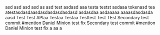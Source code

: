asd
asd
asd
asd
as
asd
test
asdasd
aaa
testa
testst
asdaaa
tokenasd
tea
atestasdasdaasdasdasdasdasdasd
asdasdaa
asdaaaaa
aaaasdasdasda
aasd
Test Test APIaa
Testaa
Testaa
Testtest
Test
TEst
Secondary test commit #mention Daniel Minion test fix
Secondary test commit #mention Daniel Minion test fix
a
aa
a
